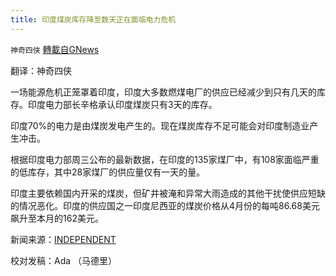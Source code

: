 ```yaml
---
title: 印度煤炭库存降至数天正在面临电力危机
---
```

`神奇四侠` [轉載自GNews](https://gnews.org/zh-hans/1581031/)

翻译：神奇四侠

一场能源危机正笼罩着印度，印度大多数燃煤电厂的供应已经减少到只有几天的库存。印度电力部长辛格承认印度煤炭只有3天的库存。

印度70%的电力是由煤炭发电产生的。现在煤炭库存不足可能会对印度制造业产生冲击。

根据印度电力部周三公布的最新数据，在印度的135家煤厂中，有108家面临严重的低库存，其中28家煤厂的供应量仅有一天的量。

印度主要依赖国内开采的煤炭，但矿井被淹和异常大雨造成的其他干扰使供应短缺的情况恶化。印度的供应国之一印度尼西亚的煤炭价格从4月份的每吨86.68美元飙升至本月的162美元。

新闻来源：[INDEPENDENT](https://www.independent.co.uk/news/india-asia-new-delhi-indian-express-china-b1934601.html)

校对发稿：Ada （马德里）
